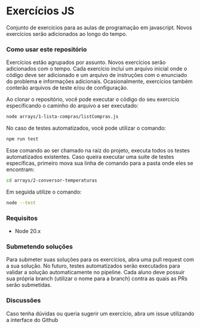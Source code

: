 # Exercícios JS

Conjunto de exercícios para as aulas de programação em javascript. Novos exercícios serão adicionados ao longo do tempo.

### Como usar este repositório

Exercícios estão agrupados por assunto. Novos exercícios serão adicionados com o tempo. Cada exercício inclui um arquivo inicial onde o código deve ser adicionado e um arquivo de instruções com o enunciado do problema e informações adicionais. Ocasionalmente, exercícios também conterão arquivos de teste e/ou de configuração.

Ao clonar o repositório, você pode executar o código do seu exercício especificando o caminho do arquivo a ser executado:

```bash
node arrays/1-lista-compras/listCompras.js
```

No caso de testes automatizados, você pode utilizar o comando:

```bash
npm run test
```

Esse comando ao ser chamado na raíz do projeto, executa todos os testes automatizados existentes. Caso queira executar uma suite de testes específicas, primeiro mova sua linha de comando para a pasta onde eles se encontram:

```bash
cd arrays/2-conversor-temperaturas
```

Em seguida utilize o comando:

```bash
node --test
```

### Requisitos

- Node 20.x

### Submetendo soluções

Para submeter suas soluções para os exercícios, abra uma pull request com a sua solução. No futuro, testes automatizados serão executados para validar a solução automaticamente no pipeline. Cada aluno deve possuir sua própria branch (utilizar o nome para a branch) contra as quais as PRs serão submetidas.

### Discussões

Caso tenha dúvidas ou queria sugerir um exercício, abra um issue utilizando a interface do Github
